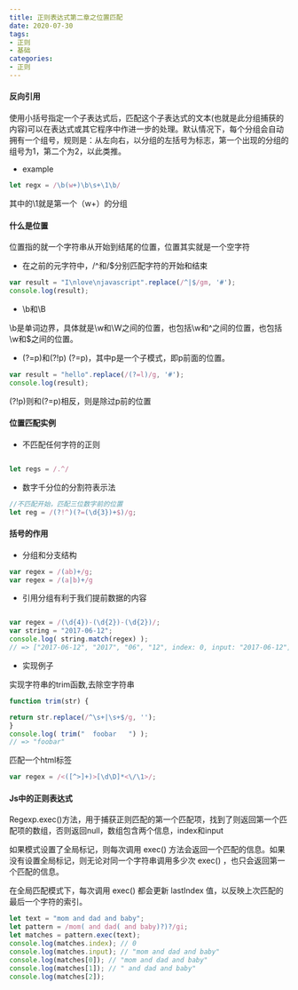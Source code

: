 ```yaml
---
title: 正则表达式第二章之位置匹配
date: 2020-07-30
tags:
- 正则
- 基础
categories:
- 正则
---
```


#### 反向引用

使用小括号指定一个子表达式后，匹配这个子表达式的文本(也就是此分组捕获的内容)可以在表达式或其它程序中作进一步的处理。默认情况下，每个分组会自动拥有一个组号，规则是：从左向右，以分组的左括号为标志，第一个出现的分组的组号为1，第二个为2，以此类推。

* example

```javascript
let regx = /\b(w+)\b\s+\1\b/
```

其中的\1就是第一个（w+）的分组

#### 什么是位置

位置指的就一个字符串从开始到结尾的位置，位置其实就是一个空字符

* 在之前的元字符中，/^和/$分别匹配字符的开始和结束

```javascript
var result = "I\nlove\njavascript".replace(/^|$/gm, '#');
console.log(result);
```

* \b和\B

\b是单词边界，具体就是\w和\W之间的位置，也包括\w和^之间的位置，也包括\w和$之间的位置。

* (?=p)和(?!p)
(?=p)，其中p是一个子模式，即p前面的位置。

```javascript
var result = "hello".replace(/(?=l)/g, '#');
console.log(result);

```

(?!p)则和(?=p)相反，则是除过p前的位置

#### 位置匹配实例

* 不匹配任何字符的正则

```javascript

let regs = /.^/


```

* 数字千分位的分割符表示法

```javascript
//不匹配开始，匹配三位数字前的位置
let reg = /(?!^)(?=(\d{3})+$)/g;


```

#### 括号的作用

* 分组和分支结构

```javascript
var regex = /(ab)+/g;
var regex = /(a|b)+/g
```

* 引用分组有利于我们提前数据的内容

```javascript

var regex = /(\d{4})-(\d{2})-(\d{2})/;
var string = "2017-06-12";
console.log( string.match(regex) );
// => ["2017-06-12", "2017", "06", "12", index: 0, input: "2017-06-12"]
```

* 实现例子

实现字符串的trim函数,去除空字符串

```javascript
function trim(str) {

return str.replace(/^\s+|\s+$/g, '');
}
console.log( trim("  foobar   ") );
// => "foobar"
```

匹配一个html标签

```javascript
var regex = /<([^>]+)>[\d\D]*<\/\1>/;

```

#### Js中的正则表达式

Regexp.exec()方法，用于捕获正则匹配的第一个匹配项，找到了则返回第一个匹配项的数组，否则返回null，数组包含两个信息，index和input

如果模式设置了全局标记，则每次调用 exec() 方法会返回一个匹配的信息。如果没有设置全局标记，则无论对同一个字符串调用多少次 exec() ，也只会返回第一个匹配的信息。

在全局匹配模式下，每次调用 exec() 都会更新 lastIndex 值，以反映上次匹配的最后一个字符的索引。

```javascript
let text = "mom and dad and baby";
let pattern = /mom( and dad( and baby)?)?/gi;
let matches = pattern.exec(text);
console.log(matches.index); // 0
console.log(matches.input); // "mom and dad and baby"
console.log(matches[0]); // "mom and dad and baby"
console.log(matches[1]); // " and dad and baby"
console.log(matches[2]);
```
